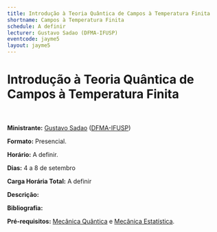 ```yaml
---
title: Introdução à Teoria Quântica de Campos à Temperatura Finita
shortname: Campos à Temperatura Finita
schedule: A definir
lecturer: Gustavo Sadao (DFMA-IFUSP)
eventcode: jayme5
layout: jayme5
---
```

# Introdução à Teoria Quântica de Campos à Temperatura Finita <br><br>

**Ministrante:** [Gustavo Sadao](http://lattes.cnpq.br/8625623984145575) ([DFMA-IFUSP](https://portal.if.usp.br/fma/pt-br/in%C3%ADcio-departamento-de-f%C3%ADsica-matem%C3%A1tica))

**Formato:** Presencial.

**Horário:** A definir.

**Dias:** 4 a 8 de setembro 

**Carga Horária Total:** A definir

**Descrição:** 

**Bibliografia:** 

**Pré-requisitos:** [Mecânica Quântica](https://uspdigital.usp.br/jupiterweb/obterDisciplina?sgldis=4302403&verdis=1) e [Mecânica Estatística](https://uspdigital.usp.br/jupiterweb/obterDisciplina?sgldis=4302401&verdis=1).
